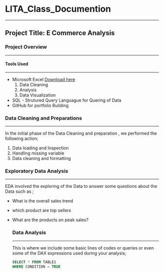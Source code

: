 # LITA_Class_Documention
---

## Project Title: E Commerce Analysis 

### Project Overview
---

#### Tools Used
---

- Microsoft Excel [Download here](https://www.microsoft.com)
  1. Data Cleaning
  2. Analysis
  3. Data Visualization 
- SQL - Strutured Query Languague for Quering of Data
- GitHub for portfolio Building



### Data Cleaning and Preparations
---

In the initial phase of the Data Cleaning and preparation , we performed the following action;
1. Data loading and Inspection
2. Handling missing variable 
3. Data cleaning and formatting 


### Exploratory Data Analysis
---
EDA involved the exploring of the Data to answer some questions about the Data such as ;

- What is the overall sales trend
- which product are top sellers
- What are the products on peak sales?

  ### Data Analysis
  ---
  This is where we include some basic lines of codes or queries or even some of the DAX expressions used during your analysis;

  ```SQL
  SELECT * FROM TABLE1
  WHERE CONDITION = TRUE
  ```
